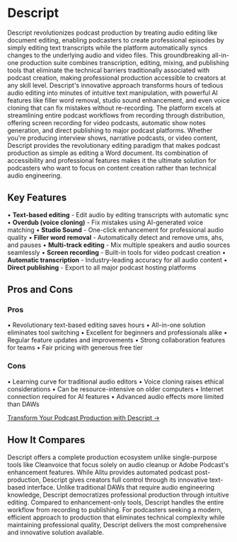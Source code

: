 # Descript

Descript revolutionizes podcast production by treating audio editing like document editing, enabling podcasters to create professional episodes by simply editing text transcripts while the platform automatically syncs changes to the underlying audio and video files. This groundbreaking all-in-one production suite combines transcription, editing, mixing, and publishing tools that eliminate the technical barriers traditionally associated with podcast creation, making professional production accessible to creators at any skill level. Descript's innovative approach transforms hours of tedious audio editing into minutes of intuitive text manipulation, with powerful AI features like filler word removal, studio sound enhancement, and even voice cloning that can fix mistakes without re-recording. The platform excels at streamlining entire podcast workflows from recording through distribution, offering screen recording for video podcasts, automatic show notes generation, and direct publishing to major podcast platforms. Whether you're producing interview shows, narrative podcasts, or video content, Descript provides the revolutionary editing paradigm that makes podcast production as simple as editing a Word document. Its combination of accessibility and professional features makes it the ultimate solution for podcasters who want to focus on content creation rather than technical audio engineering.

## Key Features

• **Text-based editing** - Edit audio by editing transcripts with automatic sync
• **Overdub (voice cloning)** - Fix mistakes using AI-generated voice matching
• **Studio Sound** - One-click enhancement for professional audio quality
• **Filler word removal** - Automatically detect and remove ums, ahs, and pauses
• **Multi-track editing** - Mix multiple speakers and audio sources seamlessly
• **Screen recording** - Built-in tools for video podcast creation
• **Automatic transcription** - Industry-leading accuracy for all audio content
• **Direct publishing** - Export to all major podcast hosting platforms

## Pros and Cons

### Pros
• Revolutionary text-based editing saves hours
• All-in-one solution eliminates tool switching
• Excellent for beginners and professionals alike
• Regular feature updates and improvements
• Strong collaboration features for teams
• Fair pricing with generous free tier

### Cons
• Learning curve for traditional audio editors
• Voice cloning raises ethical considerations
• Can be resource-intensive on older computers
• Internet connection required for AI features
• Advanced audio effects more limited than DAWs

[Transform Your Podcast Production with Descript →](https://www.descript.com)

## How It Compares

Descript offers a complete production ecosystem unlike single-purpose tools like Cleanvoice that focus solely on audio cleanup or Adobe Podcast's enhancement features. While Alitu provides automated podcast post-production, Descript gives creators full control through its innovative text-based interface. Unlike traditional DAWs that require audio engineering knowledge, Descript democratizes professional production through intuitive editing. Compared to enhancement-only tools, Descript handles the entire workflow from recording to publishing. For podcasters seeking a modern, efficient approach to production that eliminates technical complexity while maintaining professional quality, Descript delivers the most comprehensive and innovative solution available.